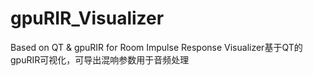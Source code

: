 # gpuRIR_Visualizer
Based on QT &amp; gpuRIR for Room Impulse Response Visualizer基于QT的gpuRIR可视化，可导出混响参数用于音频处理
